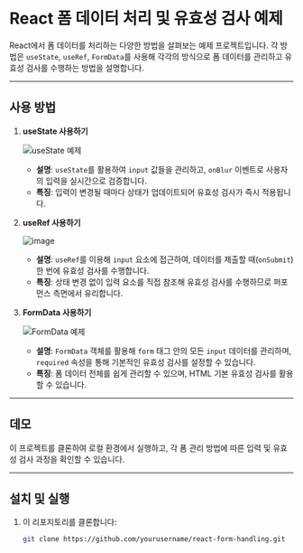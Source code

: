 # React 폼 데이터 처리 및 유효성 검사 예제

React에서 폼 데이터를 처리하는 다양한 방법을 살펴보는 예제 프로젝트입니다. 각 방법은 `useState`, `useRef`, `FormData`를 사용해 각각의 방식으로 폼 데이터를 관리하고 유효성 검사를 수행하는 방법을 설명합니다.

---

## 사용 방법

1. **useState 사용하기**

   ![useState 예제](https://github.com/user-attachments/assets/3732062b-0065-4e50-bd91-388bd1114267)

   - **설명**: `useState`를 활용하여 `input` 값들을 관리하고, `onBlur` 이벤트로 사용자의 입력을 실시간으로 검증합니다.  
   - **특징**: 입력이 변경될 때마다 상태가 업데이트되어 유효성 검사가 즉시 적용됩니다.

2. **useRef 사용하기**

   ![image](https://github.com/user-attachments/assets/b72b2403-a29f-4b51-b822-65f8eb132e9c)

   - **설명**: `useRef`를 이용해 `input` 요소에 접근하여, 데이터를 제출할 때(`onSubmit`) 한 번에 유효성 검사를 수행합니다.  
   - **특징**: 상태 변경 없이 입력 요소를 직접 참조해 유효성 검사를 수행하므로 퍼포먼스 측면에서 유리합니다.

3. **FormData 사용하기**

   ![FormData 예제](https://github.com/user-attachments/assets/a0e27ade-5dd4-4bb9-9e0f-8559138cee4e)

   - **설명**: `FormData` 객체를 활용해 `form` 태그 안의 모든 `input` 데이터를 관리하며, `required` 속성을 통해 기본적인 유효성 검사를 설정할 수 있습니다.  
   - **특징**: 폼 데이터 전체를 쉽게 관리할 수 있으며, HTML 기본 유효성 검사를 활용할 수 있습니다.

---

## 데모

이 프로젝트를 클론하여 로컬 환경에서 실행하고, 각 폼 관리 방법에 따른 입력 및 유효성 검사 과정을 확인할 수 있습니다.

---

## 설치 및 실행

1. 이 리포지토리를 클론합니다:

   ```bash
   git clone https://github.com/yourusername/react-form-handling.git
